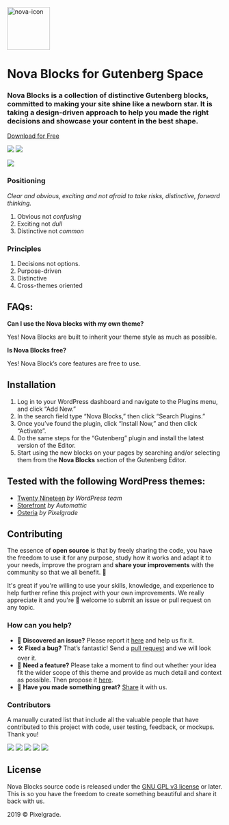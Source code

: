 <img width="100" alt="nova-icon" src="https://user-images.githubusercontent.com/1632775/58468221-d0f5b180-8145-11e9-9c5f-21a7eb902dcb.png">

# Nova Blocks for Gutenberg Space
### Nova Blocks is a collection of distinctive Gutenberg blocks, committed to making your site shine like a newborn star.  It is taking a design-driven approach to help you made the right decisions and showcase your content in the best shape.

[Download for Free](https://downloads.wordpress.org/plugins/nova-blocks.latest-stable.zip)

[![](https://img.shields.io/github/issues-closed/pixelgrade/nova-blocks.svg?color=6cc644&label=Issues)](https://github.com/pixelgrade/nova-blocks/issues?utf8=%E2%9C%93&q=is%3Aissue+is%3Aclosed+) [![](https://img.shields.io/github/issues/pixelgrade/nova-blocks.svg?color=4078c0&label=%20)](https://github.com/pixelgrade/nova-blocks/issues?utf8=%E2%9C%93&q=is%3Aissue+is%3Aopen)

[![](https://user-images.githubusercontent.com/1632775/61370143-638b1500-a89a-11e9-94e2-fd0a9b8e9581.png)](https://pixelgrade.com/plugins/nova-blocks/)

### Positioning
*Clear and obvious, exciting and not afraid to take risks, distinctive, forward thinking.*

1. Obvious not *confusing*
2. Exciting not *dull*
3. Distinctive not *common*

### Principles

1. Decisions not options.
2. Purpose-driven
3. Distinctive
4. Cross-themes oriented

## FAQs:

**Can I use the Nova blocks with my own theme?**

Yes! Nova Blocks are built to inherit your theme style as much as possible.

**Is Nova Blocks free?**

Yes! Nova Block’s core features are free to use.

## Installation

1. Log in to your WordPress dashboard and navigate to the Plugins menu, and click “Add New.”
2. In the search field type “Nova Blocks,” then click “Search Plugins.” 
3. Once you’ve found the plugin, click “Install Now,” and then click “Activate”.
4. Do the same steps for the “Gutenberg” plugin and install the latest version of the Editor.
5. Start using the new blocks on your pages by searching and/or selecting them from the **Nova Blocks** section of the Gutenberg Editor.

## Tested with the following WordPress themes:
- [Twenty Nineteen](https://wordpress.org/themes/twentynineteen/) _by WordPress team_
- [Storefront](https://wordpress.org/themes/storefront/) _by Automattic_
- [Osteria](https://pixelgrade.com/themes/osteria/) _by Pixelgrade_

## Contributing
The essence of **open source** is that by freely sharing the code, you have the freedom to use it for any purpose, study how it works and adapt it to your needs, improve the program and **share your improvements** with the community so that we all benefit. 🙏

It's great if you're willing to use your skills, knowledge, and experience to help further refine this project with your own improvements. We really appreciate it and you're 💯 welcome to submit an issue or pull request on any topic.

### How can you help?
- 🐛 **Discovered an issue?** Please report it [here](https://github.com/pixelgrade/nova-blocks/issues/new?assignees=&labels=%5BType%5D+Bug&template=bug_report.md&title= "here") and help us fix it.
- 🛠 **Fixed a bug?** That’s fantastic! Send a [pull request](https://github.com/pixelgrade/nova-blocks/pulls "pull request") and we will look over it.
- 🙋 **Need a feature?** Please take a moment to find out whether your idea fit the wider scope of this theme and provide as much detail and context as possible. Then propose it [here](https://github.com/pixelgrade/nova-blocks/issues/new?assignees=&labels=%5BType%5D+Feature&template=feature_request.md&title=).
- 💎 **Have you made something great?** [Share](https://github.com/pixelgrade/nova-blocks/issues/new "Share") it with us.

### Contributors
A manually curated list that include all the valuable people that have contributed to this project with code, user testing, feedback, or mockups. Thank you!

[![](https://github.com/razwan.png?size=64)](https://github.com/razwan) [![](https://github.com/georgeolaru.png?size=64)](https://github.com/georgeolaru) [![](https://github.com/oanafilip.png?size=64)](https://github.com/oanafilip) [![](https://github.com/vladolaru.png?size=64)](https://github.com/vladolaru)  [![](https://github.com/madalingorbanescu.png?size=64)](https://github.com/madalingorbanescu) 

## License
Nova Blocks source code is released under the [GNU GPL v3 license](https://www.gnu.org/licenses/gpl-3.0.en.html) or later. This is so you have the freedom to create something beautiful and share it back with us.

2019 © Pixelgrade.
